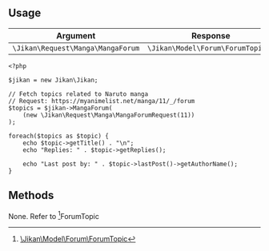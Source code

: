 ## Usage

| Argument | Response |
| -------- | -------- |
| `\Jikan\Request\Manga\MangaForum` | `\Jikan\Model\Forum\ForumTopic[]` |

```
<?php

$jikan = new Jikan\Jikan;

// Fetch topics related to Naruto manga
// Request: https://myanimelist.net/manga/11/_/forum
$topics = $jikan->MangaForum(
    (new \Jikan\Request\Manga\MangaForumRequest(11))
);

foreach($topics as $topic) {
    echo $topic->getTitle() . "\n";
    echo "Replies: " . $topic->getReplies();

    echo "Last post by: " . $topic->lastPost()->getAuthorName();
}
```

## Methods
None. Refer to [^1]ForumTopic


[^1]: [\Jikan\Model\Forum\ForumTopic](/objects/model/forum/forum-topic)